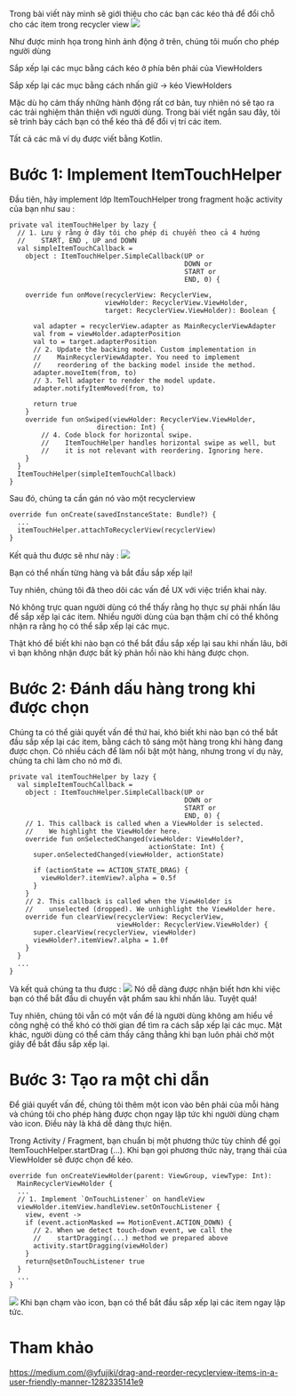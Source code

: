 Trong bài viết này mình sẽ giới thiệu cho các bạn các kéo thả để đổi chỗ cho các item trong recycler view
![](https://images.viblo.asia/9839af4b-f638-4791-b891-abeb4b6ffbfd.gif)

Như được minh họa trong hình ảnh động ở trên, chúng tôi muốn cho phép người dùng

Sắp xếp lại các mục bằng cách kéo ở phía bên phải của ViewHolders

Sắp xếp lại các mục bằng cách nhấn giữ -> kéo ViewHolders

Mặc dù họ cảm thấy những hành động rất cơ bản, tuy nhiên nó sẽ tạo ra các trải nghiệm thân thiện với người dùng. Trong bài viết ngắn sau đây, tôi sẽ trình bày cách bạn có thể kéo thả để đổi vị trí các item.

Tất cả các mã ví dụ được viết bằng Kotlin.

# Bước 1: Implement ItemTouchHelper
Đầu tiên, hãy implement lớp ItemTouchHelper trong fragment hoặc activity của bạn như sau :
```
private val itemTouchHelper by lazy {
  // 1. Lưu ý rằng ở đây tôi cho phép di chuyển theo cả 4 hướng
  //    START, END , UP and DOWN      
  val simpleItemTouchCallback = 
    object : ItemTouchHelper.SimpleCallback(UP or 
                                            DOWN or 
                                            START or 
                                            END, 0) {
        
    override fun onMove(recyclerView: RecyclerView,
                        viewHolder: RecyclerView.ViewHolder,
                        target: RecyclerView.ViewHolder): Boolean {
      
      val adapter = recyclerView.adapter as MainRecyclerViewAdapter
      val from = viewHolder.adapterPosition
      val to = target.adapterPosition
      // 2. Update the backing model. Custom implementation in 
      //    MainRecyclerViewAdapter. You need to implement 
      //    reordering of the backing model inside the method.
      adapter.moveItem(from, to)
      // 3. Tell adapter to render the model update.
      adapter.notifyItemMoved(from, to)
  
      return true
    }
    override fun onSwiped(viewHolder: RecyclerView.ViewHolder,
                      direction: Int) {
        // 4. Code block for horizontal swipe. 
        //    ItemTouchHelper handles horizontal swipe as well, but 
        //    it is not relevant with reordering. Ignoring here.
    }
  }
  ItemTouchHelper(simpleItemTouchCallback)
}
```

Sau đó, chúng ta cần gán nó vào một recyclerview
```
override fun onCreate(savedInstanceState: Bundle?) {
  ...
  itemTouchHelper.attachToRecyclerView(recyclerView)
}
```
Kết quả thu được sẽ như này :
![](https://images.viblo.asia/6f53069d-48e5-4b8b-8293-57d7a868d17e.gif)

Bạn có thể nhấn từng hàng và bắt đầu sắp xếp lại!

Tuy nhiên, chúng tôi đã theo dõi các vấn đề UX với việc triển khai này.

Nó không trực quan người dùng có thể thấy rằng họ thực sự phải nhấn lâu để sắp xếp lại các item. Nhiều người dùng của bạn thậm chí có thể không nhận ra rằng họ có thể sắp xếp lại các mục.

Thật khó để biết khi nào bạn có thể bắt đầu sắp xếp lại sau khi nhấn lâu, bởi vì bạn không nhận được bất kỳ phản hồi nào khi hàng được chọn.
# Bước 2: Đánh dấu hàng trong khi được chọn
Chúng ta có thể giải quyết vấn đề thứ hai, khó biết khi nào bạn có thể bắt đầu sắp xếp lại các item, bằng cách tô sáng một hàng trong khi hàng đang được chọn. Có nhiều cách để làm nổi bật một hàng, nhưng trong ví dụ này, chúng ta chỉ làm cho nó mờ đi.
```
private val itemTouchHelper by lazy {
  val simpleItemTouchCallback = 
    object : ItemTouchHelper.SimpleCallback(UP or 
                                            DOWN or 
                                            START or 
                                            END, 0) {
    // 1. This callback is called when a ViewHolder is selected. 
    //    We highlight the ViewHolder here.
    override fun onSelectedChanged(viewHolder: ViewHolder?, 
                                   actionState: Int) {
      super.onSelectedChanged(viewHolder, actionState)
      
      if (actionState == ACTION_STATE_DRAG) {         
        viewHolder?.itemView?.alpha = 0.5f
      }
    }
    // 2. This callback is called when the ViewHolder is 
    //    unselected (dropped). We unhighlight the ViewHolder here.
    override fun clearView(recyclerView: RecyclerView, 
                           viewHolder: RecyclerView.ViewHolder) {
      super.clearView(recyclerView, viewHolder)
      viewHolder?.itemView?.alpha = 1.0f
    }
  }
  ...
}
```

Và kết quả chúng ta thu được :
![](https://images.viblo.asia/a9854326-6186-4cbf-a8af-72e1184491a1.gif)
Nó dễ dàng được nhận biết hơn khi việc bạn có thể bắt đầu di chuyển vật phẩm sau khi nhấn lâu. Tuyệt quá!

Tuy nhiên, chúng tôi vẫn có một vấn đề là người dùng không am hiểu về công nghệ có thể khó có thời gian để tìm ra cách sắp xếp lại các mục. Mặt khác, người dùng có thể cảm thấy căng thẳng khi bạn luôn phải chờ một giây để bắt đầu sắp xếp lại.

# Bước 3: Tạo ra một chỉ dẫn
Để giải quyết vấn đề, chúng tôi thêm một icon vào bên phải của mỗi hàng và chúng tôi cho phép hàng được chọn ngay lập tức khi người dùng chạm vào icon. Điều này là khá dễ dàng thực hiện.

Trong Activity / Fragment, bạn chuẩn bị một phương thức tùy chỉnh để gọi ItemTouchHelper.startDrag (...). Khi bạn gọi phương thức này, trạng thái của ViewHolder sẽ được chọn để kéo.

```
override fun onCreateViewHolder(parent: ViewGroup, viewType: Int): 
  MainRecyclerViewHolder {
  ...
  // 1. Implement `OnTouchListener` on handleView
  viewHolder.itemView.handleView.setOnTouchListener { 
    view, event ->
    if (event.actionMasked == MotionEvent.ACTION_DOWN) {
      // 2. When we detect touch-down event, we call the 
      //    startDragging(...) method we prepared above
      activity.startDragging(viewHolder)
    }
    return@setOnTouchListener true
  }
  ...
}
```
![](https://images.viblo.asia/44ee0d97-0b80-4857-961e-e65703436cd9.gif)
Khi bạn chạm vào icon, bạn có thể bắt đầu sắp xếp lại các item ngay lập tức.

# Tham khảo
https://medium.com/@yfujiki/drag-and-reorder-recyclerview-items-in-a-user-friendly-manner-1282335141e9